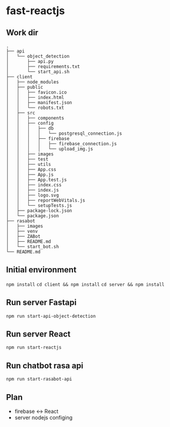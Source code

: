 # fast-reactjs


## Work dir

    .
    ├── api
    │   └── object_detection
    │       ├── api.py
    │       ├── requirements.txt
    │       └── start_api.sh
    ├── client
    │   ├── node_modules
    │   ├── public
    │   │   ├── favicon.ico
    │   │   ├── index.html
    │   │   ├── manifest.json
    │   │   └── robots.txt
    │   ├── src
    │   │   ├── components
    │   │   ├── config
    │   │   │   ├── db
    │   │   │   │   └── postgresql_connection.js
    │   │   │   ├── firebase
    │   │   │   │   ├── firebase_connection.js
    │   │   │   │   └── upload_img.js
    │   │   ├── images
    │   │   ├── test
    │   │   ├── utils
    │   │   ├── App.css
    │   │   ├── App.js
    │   │   ├── App.test.js
    │   │   ├── index.css
    │   │   ├── index.js
    │   │   ├── logo.svg
    │   │   ├── reportWebVitals.js
    │   │   └── setupTests.js
    │   ├── package-lock.json
    │   └── package.json
    ├── rasabot
    │   ├── images
    │   ├── venv
    │   ├── ZABot
    │   ├── README.md
    │   └── start_bot.sh
    └── README.md 


## Initial environment
`npm install`
`cd client && npm install`
`cd server && npm install`

## Run server Fastapi
`npm run start-api-object-detection`

## Run server React
`npm run start-reactjs`

## Run chatbot rasa api
`npm run start-rasabot-api`

## Plan
- firebase <-> React
- server nodejs configing